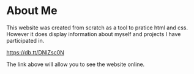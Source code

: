 About Me
==================

This website was created from scratch as a tool to pratice html and css.
However it does display information about myself and projects I have participated in.

https://db.tt/DNIZsc0N

The link above will allow you to see the website online.
